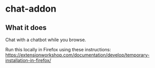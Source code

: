 # chat-addon

## What it does

Chat with a chatbot while you browse.

Run this locally in Firefox using these instructions:
https://extensionworkshop.com/documentation/develop/temporary-installation-in-firefox/
